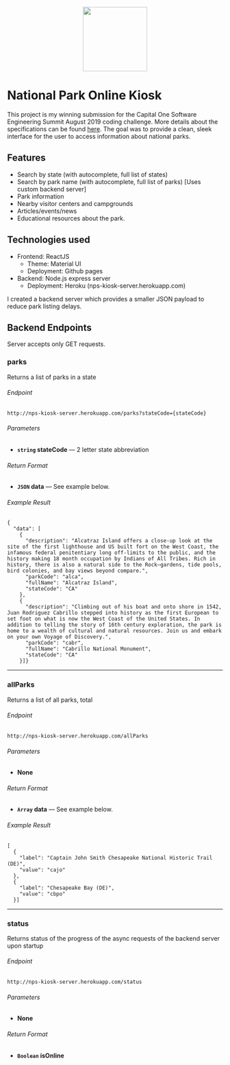<p align="center">
    <img src="https://cdn.worldvectorlogo.com/logos/capital-one-2.svg" width="150">
</p>

# National Park Online Kiosk

This project is my winning submission for the Capital One Software Engineering Summit August 2019 coding challenge. More details about the specifications can be found [here](https://www.mindsumo.com/contests/national-park-api). The goal was to provide a clean, sleek interface for the user to access information about national parks. 

## Features
* Search by state (with autocomplete, full list of states)
* Search by park name (with autocomplete, full list of parks) [Uses custom backend server]
* Park information
* Nearby visitor centers and campgrounds
* Articles/events/news
* Educational resources about the park. 

## Technologies used
* Frontend: ReactJS
    * Theme: Material UI
    * Deployment: Github pages
* Backend: Node.js express server
    * Deployment: Heroku (nps-kiosk-server.herokuapp.com)
    
I created a backend server which provides a smaller JSON payload to reduce park listing delays.

## Backend Endpoints
Server accepts only GET requests.

### parks
Returns a list of parks in a state
###### Endpoint
```
http://nps-kiosk-server.herokuapp.com/parks?stateCode={stateCode}
```
###### Parameters
- **<code>string</code> stateCode** — 2 letter state abbreviation

###### Return Format
- **<code>JSON</code> data** — See example below.

###### Example Result
```
{
  "data": [
    {
      "description": "Alcatraz Island offers a close-up look at the site of the first lighthouse and US built fort on the West Coast, the infamous federal penitentiary long off-limits to the public, and the history making 18 month occupation by Indians of All Tribes. Rich in history, there is also a natural side to the Rock—gardens, tide pools, bird colonies, and bay views beyond compare.",
      "parkCode": "alca",
      "fullName": "Alcatraz Island",
      "stateCode": "CA"
    },
    {
      "description": "Climbing out of his boat and onto shore in 1542, Juan Rodriguez Cabrillo stepped into history as the first European to set foot on what is now the West Coast of the United States. In addition to telling the story of 16th century exploration, the park is home to a wealth of cultural and natural resources. Join us and embark on your own Voyage of Discovery.",
      "parkCode": "cabr",
      "fullName": "Cabrillo National Monument",
      "stateCode": "CA"
    }]}
```

---

### allParks
Returns a list of all parks, total
###### Endpoint
```
http://nps-kiosk-server.herokuapp.com/allParks
```
###### Parameters
- **None**

###### Return Format
- **<code>Array</code> data** — See example below.

###### Example Result
```
[
  {
    "label": "Captain John Smith Chesapeake National Historic Trail (DE)",
    "value": "cajo"
  },
  {
    "label": "Chesapeake Bay (DE)",
    "value": "cbpo"
  }]
```

---

### status
Returns status of the progress of the async requests of the backend server upon startup
###### Endpoint
```
http://nps-kiosk-server.herokuapp.com/status
```
###### Parameters
- **None**

###### Return Format
- **<code>Boolean</code> isOnline** 
